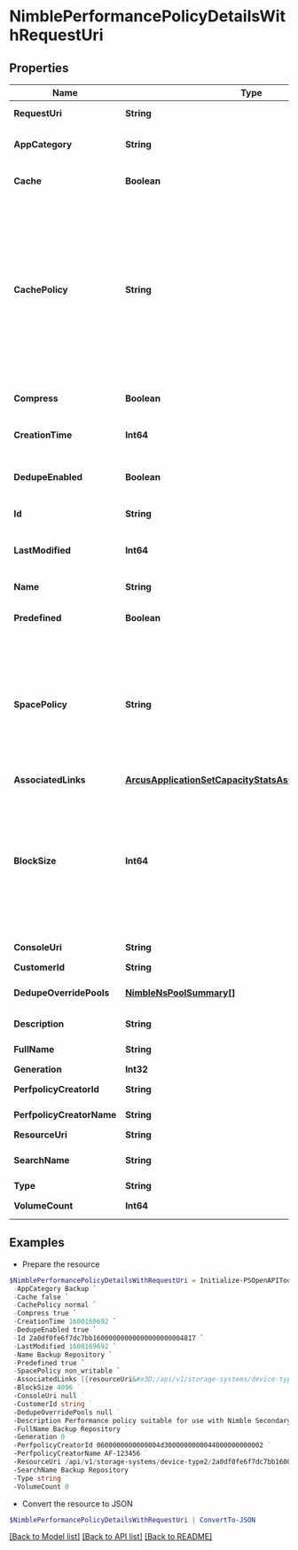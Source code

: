 # NimblePerformancePolicyDetailsWithRequestUri
## Properties

Name | Type | Description | Notes
------------ | ------------- | ------------- | -------------
**RequestUri** | **String** | requestUri for detailed performance-policy object | [optional] 
**AppCategory** | **String** | Specifies the application category of the associated volume. | [optional] 
**Cache** | **Boolean** | Flag denoting if data in the associated volume should be cached. | [optional] 
**CachePolicy** | **String** | Specifies how data of associated volume should be cached. Supports two policies, &#39;normal&#39; and &#39;aggressive&#39;. &#39;normal&#39; policy caches data but skips in certain conditions such as sequential I/O. &#39;aggressive&#39; policy will accelerate caching of all data belonging to this volume, regardless of sequentiality. Possible values:&#39;normal&#39;, &#39;no_write&#39;, &#39;aggressive_read_no_write&#39;, &#39;disabled&#39;, &#39;aggressive&#39;. | [optional] 
**Compress** | **Boolean** | Flag denoting if data in the associated volume should be compressed. | [optional] 
**CreationTime** | **Int64** | Time when the performance policy was created. | [optional] 
**DedupeEnabled** | **Boolean** | Specifies if dedupe is enabled for volumes created with this performance policy. | [optional] 
**Id** | **String** | Unique Identifier for the Performance Policy. | [optional] 
**LastModified** | **Int64** | Time when the performance policy&#39;s configurations were last modified. | [optional] 
**Name** | **String** | Name of the Performance Policy. | [optional] 
**Predefined** | **Boolean** | Specifies if this performance policy is predefined (read-only). | [optional] 
**SpacePolicy** | **String** | Specifies the state of the volume upon space constraint violation such as volume limit violation or volumes above their volume reserve, if the pool free space is exhausted. Supports two policies, &#39;offline&#39; and &#39;non_writable&#39;. Possible values:&#39;offline&#39;, &#39;login_only&#39;, &#39;non_writable&#39;, &#39;read_only&#39;, &#39;invalid&#39;. | [optional] 
**AssociatedLinks** | [**ArcusApplicationSetCapacityStatsAssociatedLinksInner[]**](ArcusApplicationSetCapacityStatsAssociatedLinksInner.md) | Associated Links Details | [optional] 
**BlockSize** | **Int64** | Block Size in bytes to be used by the volumes created with this specific performance policy. Supported block sizes are 4096 bytes (4 KB), 8192 bytes (8 KB), 16384 bytes(16 KB), and 32768 bytes (32 KB). Block size of a performance policy cannot be changed once the performance policy is created. | [optional] 
**ConsoleUri** | **String** | consoleUri for detailed storage object | [optional] 
**CustomerId** | **String** | customerId | [optional] 
**DedupeOverridePools** | [**NimbleNsPoolSummary[]**](NimbleNsPoolSummary.md) | List of pools that override performance policy&#39;s dedupe setting. | [optional] 
**Description** | **String** | Description of a performance policy. | [optional] 
**FullName** | **String** | Fully qualified name of the Performance Policy. | [optional] 
**Generation** | **Int32** | generation | [optional] 
**PerfpolicyCreatorId** | **String** | Originator id for the performance policy. | [optional] 
**PerfpolicyCreatorName** | **String** | Originator name for the performance policy. | [optional] 
**ResourceUri** | **String** | Link to the object URI | [optional] 
**SearchName** | **String** | Name of the Performance Policy used for object search. | [optional] 
**Type** | **String** | type | [optional] 
**VolumeCount** | **Int64** | Number of volumes using this performance policy. | [optional] 

## Examples

- Prepare the resource
```powershell
$NimblePerformancePolicyDetailsWithRequestUri = Initialize-PSOpenAPIToolsNimblePerformancePolicyDetailsWithRequestUri  -RequestUri api/v1/storage-systems/device-type2/2a0df0fe6f7dc7bb16000000000000000000004817/performance-policies/2a0df0fe6f7dc7bb16000000000000000000004007 `
 -AppCategory Backup `
 -Cache false `
 -CachePolicy normal `
 -Compress true `
 -CreationTime 1600169692 `
 -DedupeEnabled true `
 -Id 2a0df0fe6f7dc7bb16000000000000000000004817 `
 -LastModified 1600169692 `
 -Name Backup Repository `
 -Predefined true `
 -SpacePolicy non_writable `
 -AssociatedLinks [{resourceUri&#x3D;/api/v1/storage-systems/device-type2/2a0df0fe6f7dc7bb16000000000000000000004817, type&#x3D;storage-systems}] `
 -BlockSize 4096 `
 -ConsoleUri null `
 -CustomerId string `
 -DedupeOverridePools null `
 -Description Performance policy suitable for use with Nimble Secondary Flash Array `
 -FullName Backup Repository `
 -Generation 0 `
 -PerfpolicyCreatorId 0600000000000004d3000000000044000000000002 `
 -PerfpolicyCreatorName AF-123456 `
 -ResourceUri /api/v1/storage-systems/device-type2/2a0df0fe6f7dc7bb16000000000000000000004817 `
 -SearchName Backup Repository `
 -Type string `
 -VolumeCount 0
```

- Convert the resource to JSON
```powershell
$NimblePerformancePolicyDetailsWithRequestUri | ConvertTo-JSON
```

[[Back to Model list]](../README.md#documentation-for-models) [[Back to API list]](../README.md#documentation-for-api-endpoints) [[Back to README]](../README.md)

